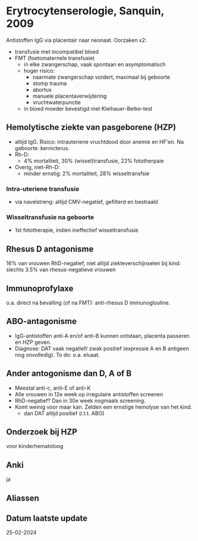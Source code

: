 # Erytrocytenserologie, Sanquin, 2009 
Antistoffen IgG via placentair naar neonaat. Oorzaken x2:
- transfusie met incompatibel bloed
- FMT (foetomaternele transfusie)
	- in elke zwangerschap, vaak spontaan en asymptomatisch
	- hoger risico:
		- naarmate zwangerschap vordert, maximaal bij geboorte
		- stomp trauma
		- abortus
		- manuele placentaverwijdering
		- vruchtwaterpunctie
	- in bloed moeder bevestigd met Kleihauer-Betke-test
## Hemolytische ziekte van pasgeborene (HZP)
- altijd IgG. Risico: intrauteriene vruchtdood door anemie en HF'en. Na geboorte: kernicterus.
- Rh-D:
	- 4% mortaliteit, 30% (wissel)transfusie, 22% fototherpaie
- Overig, niet-Rh-D:
	- minder ernstig: 2% mortaliteit, 28% wisseltransfsie
### Intra-uteriene transfusie
- via navelstreng: altijd CMV-negatief, gefilterd en bestraald
### Wisseltransfusie na geboorte
- 1st fototherapie, indien ineffectief wisseltransfusie
## Rhesus D antagonisme
16% van vrouwen RhD-negatief, niet altijd ziekteverschijnselen bij kind: slechts 3.5% van rhesus-negatieve vrouwen
## Immunoprofylaxe
o.a. direct na bevalling (of na FMT): anti-rhesus D immunoglouline. 
## ABO-antagonisme
- IgG-antistoffen anti-A en/of anti-B kunnen ontstaan, placenta passeren en HZP geven.
- Diagnose: DAT vaak negatief/ zwak positief (expressie A en B antigeen nog onvolledig). To do: o.a. eluaat. 
## Ander antogonisme dan D, A of B
- Meestal anti-c, anti-E of anti-K
- Alle vrouwen in 12e week op irregulaire antistoffen screenen
- RhD-negatief? Dan in 30e week nogmaals screening.
- Komt weinig voor maar kan. Zelden een ernstige hemolyse van het kind. 
	- dan DAT altijd positief (i.t.t. ABO)
## Onderzoek bij HZP
voor kinderhematoloog
## Anki
ja
## Aliassen
## Datum laatste update
25-02-2024